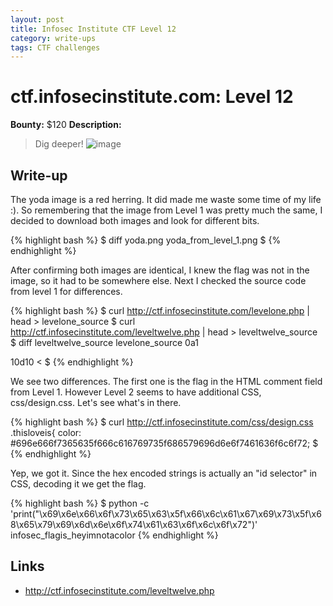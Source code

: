 ```yaml
---
layout: post
title: Infosec Institute CTF Level 12
category: write-ups
tags: CTF challenges
---
```


# ctf.infosecinstitute.com: Level 12
**Bounty:** $120
**Description:**

> Dig deeper! ![image]({{site.url}}/assets/yoda.png)

## Write-up

The yoda image is a red herring. It did made me waste some time of my life :). So remembering that the image from Level 1 was pretty much the same, I decided to download both images and look for different bits.

{% highlight bash %}
$ diff yoda.png yoda_from_level_1.png
$
{% endhighlight %}

After confirming both images are identical, I knew the flag was not in the image, so it had to be somewhere else. Next I checked the source code from level 1 for differences.

{% highlight bash %}
$ curl http://ctf.infosecinstitute.com/levelone.php | head > levelone_source
$ curl http://ctf.infosecinstitute.com/leveltwelve.php | head > leveltwelve_source
$ diff leveltwelve_source levelone_source
0a1
> <!-- infosec_flagis_welcome -->
10d10
<     <link href="css/design.css" rel="stylesheet">
$
{% endhighlight %}

We see two differences. The first one is the flag in the HTML comment field from Level 1. However Level 2 seems to have additional CSS, css/design.css.
Let's see what's in there.

{% highlight bash %}
$ curl http://ctf.infosecinstitute.com/css/design.css
.thisloveis{
	color: #696e666f7365635f666c616769735f686579696d6e6f7461636f6c6f72;
$
{% endhighlight %}

Yep, we got it. Since the hex encoded strings is actually an "id selector" in CSS, decoding it we get the flag.

{% highlight bash %}
$ python -c 'print("\x69\x6e\x66\x6f\x73\x65\x63\x5f\x66\x6c\x61\x67\x69\x73\x5f\x68\x65\x79\x69\x6d\x6e\x6f\x74\x61\x63\x6f\x6c\x6f\x72")'
infosec_flagis_heyimnotacolor
{% endhighlight %}

## Links

* <http://ctf.infosecinstitute.com/leveltwelve.php>

